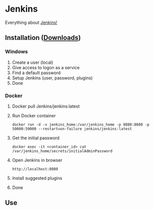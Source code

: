 # Jenkins

Everything about [Jenkins!](https://jenkins.io/)

## Installation ([Downloads](https://www.jenkins.io/download/))

### Windows

1. Create a user (local)
2. Give access to logon as a service
3. Find a default password
4. Setup Jenkins (user, password, plugins)
5. Done

### Docker

1. Docker pull Jenkins/jenkins:latest
2. Run Docker container

   ```
   docker run -d -v jenkins_home:/var/jenkins_home -p 8080:8080 -p 50000:50000 --restart=on-failure jenkins/jenkins:latest
   ```

3. Get the initial password

   ```
   docker exec -it <container_id> cat /var/jenkins_home/secrets/initialAdminPassword
   ```

4. Open Jenkins in browser

   ```
   http://localhost:8080
   ```

5. Install suggested plugins
6. Done

## Use
